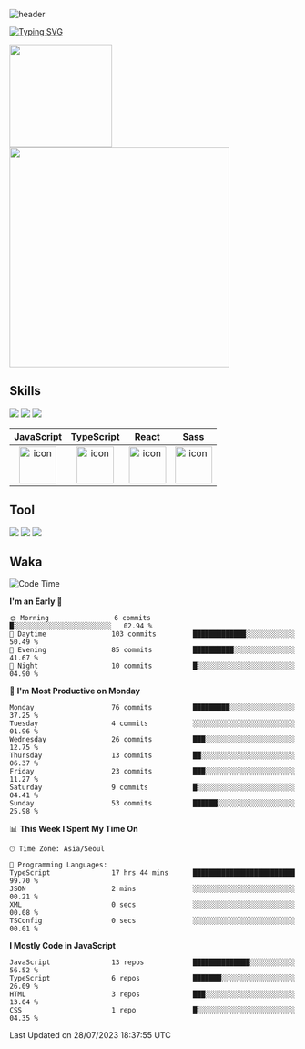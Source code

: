 ![header](https://capsule-render.vercel.app/api?type=waving&color=6994CDEE&text=&animation=twinkling&height=80)

[![Typing SVG](https://readme-typing-svg.demolab.com?font=Alkatra&weight=500&size=45&duration=4000&pause=3&color=6994CDEE&center=false&vCenter=false&multiline=true&repeat=true&width=1000&height=100&lines=Welcome+to+Geonoooo's+GitHub!👋)](https://git.io/typing-svg)


   <p display="inline">
    <a href="https://github.com/alchogh">
     <img height="180" src=https://github-readme-stats.vercel.app/api?username=alchogh&theme=vue&show_icons=true" />
     <img width="386" src="https://github-readme-stats.vercel.app/api/top-langs/?username=alchogh&layout=compact&theme=vue" />
    </a>
  </p>

## Skills

<div>
    <img src="https://img.shields.io/badge/html5-E34F26?style=flat&logo=HTML5&logoColor=white"/>
    <img src="https://img.shields.io/badge/css3-1572B6?style=flat&logo=CSS3&logoColor=white"/>
    <img src="https://img.shields.io/badge/styled--components-8D5078?style=flat&logo=styled-components&logoColor=white"/>
  
</div>

|JavaScript|TypeScript|React|Sass|
| :--: | :--: | :--: | :--: |
| <img src="https://techstack-generator.vercel.app/js-icon.svg" alt="icon" width="65" height="65" /> | <img src="https://techstack-generator.vercel.app/ts-icon.svg" alt="icon" width="65" height="65" /> | <img src="https://techstack-generator.vercel.app/react-icon.svg" alt="icon" width="65" height="65" /> | <img src="https://techstack-generator.vercel.app/sass-icon.svg" alt="icon" width="65" height="65" /></div> |


## Tool
<div>
<img src="https://img.shields.io/badge/vsCode-007ACC?style=flat&logo=Visual Studio Code&logoColor=white"/>
<img src="https://img.shields.io/badge/Git-F05032?style=flat&logo=Git&logoColor=white"/> <img src="https://img.shields.io/badge/GitHub-181717?style=flat&logo=GitHub&logoColor=white"/>
</div>


## Waka

  <!--START_SECTION:waka-->
![Code Time](http://img.shields.io/badge/Code%20Time-347%20hrs%2017%20mins-blue)

**I'm an Early 🐤** 

```text
🌞 Morning                6 commits           █░░░░░░░░░░░░░░░░░░░░░░░░   02.94 % 
🌆 Daytime                103 commits         █████████████░░░░░░░░░░░░   50.49 % 
🌃 Evening                85 commits          ██████████░░░░░░░░░░░░░░░   41.67 % 
🌙 Night                  10 commits          █░░░░░░░░░░░░░░░░░░░░░░░░   04.90 % 
```
📅 **I'm Most Productive on Monday** 

```text
Monday                   76 commits          █████████░░░░░░░░░░░░░░░░   37.25 % 
Tuesday                  4 commits           ░░░░░░░░░░░░░░░░░░░░░░░░░   01.96 % 
Wednesday                26 commits          ███░░░░░░░░░░░░░░░░░░░░░░   12.75 % 
Thursday                 13 commits          ██░░░░░░░░░░░░░░░░░░░░░░░   06.37 % 
Friday                   23 commits          ███░░░░░░░░░░░░░░░░░░░░░░   11.27 % 
Saturday                 9 commits           █░░░░░░░░░░░░░░░░░░░░░░░░   04.41 % 
Sunday                   53 commits          ██████░░░░░░░░░░░░░░░░░░░   25.98 % 
```


📊 **This Week I Spent My Time On** 

```text
🕑︎ Time Zone: Asia/Seoul

💬 Programming Languages: 
TypeScript               17 hrs 44 mins      █████████████████████████   99.70 % 
JSON                     2 mins              ░░░░░░░░░░░░░░░░░░░░░░░░░   00.21 % 
XML                      0 secs              ░░░░░░░░░░░░░░░░░░░░░░░░░   00.08 % 
TSConfig                 0 secs              ░░░░░░░░░░░░░░░░░░░░░░░░░   00.01 % 
```

**I Mostly Code in JavaScript** 

```text
JavaScript               13 repos            ██████████████░░░░░░░░░░░   56.52 % 
TypeScript               6 repos             ███████░░░░░░░░░░░░░░░░░░   26.09 % 
HTML                     3 repos             ███░░░░░░░░░░░░░░░░░░░░░░   13.04 % 
CSS                      1 repo              █░░░░░░░░░░░░░░░░░░░░░░░░   04.35 % 
```




 Last Updated on 28/07/2023 18:37:55 UTC
<!--END_SECTION:waka-->





